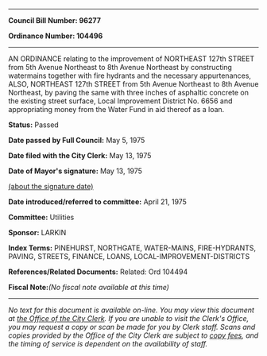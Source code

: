 

********

**Council Bill Number: 96277**
   
**Ordinance Number: 104496**
********

 AN ORDINANCE relating to the improvement of NORTHEAST 127th STREET from 5th Avenue Northeast to 8th Avenue Northeast by constructing watermains together with fire hydrants and the necessary appurtenances, ALSO, NORTHEAST 127th STREET from 5th Avenue Northeast to 8th Avenue Northeast, by paving the same with three inches of asphaltic concrete on the existing street surface, Local Improvement District No. 6656 and appropriating money from the Water Fund in aid thereof as a loan.

**Status:** Passed
   
**Date passed by Full Council:** May 5, 1975
   
**Date filed with the City Clerk:** May 13, 1975
   
**Date of Mayor's signature:** May 13, 1975
   
[(about the signature date)](/~public/approvaldate.htm)
   
   
   
**Date introduced/referred to committee:** April 21, 1975
   
**Committee:** Utilities
   
**Sponsor:** LARKIN
   
   
**Index Terms:** PINEHURST, NORTHGATE, WATER-MAINS, FIRE-HYDRANTS, PAVING, STREETS, FINANCE, LOANS, LOCAL-IMPROVEMENT-DISTRICTS

**References/Related Documents:** Related: Ord 104494

**Fiscal Note:**_(No fiscal note available at this time)_
********

_No text for this document is available on-line. You may view this document at [the Office of the City Clerk](http://www.seattle.gov/leg/clerk/contactUs.htm). If you are unable to visit the Clerk's Office, you may request a copy or scan be made for you by Clerk staff. Scans and copies provided by the Office of the City Clerk are subject to [copy fees](http://clerk.seattle.gov/~public/clerkfees.htm), and the timing of service is dependent on the availability of staff._

